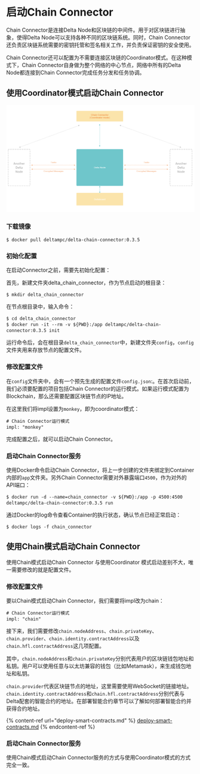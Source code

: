 # 启动Chain Connector

Chain Connector是连接Delta Node和区块链的中间件。用于对区块链进行抽象，使得Delta Node可以支持各种不同的区块链系统。同时，Chain Connector还负责区块链系统需要的密钥托管和签名相关工作，并负责保证密钥的安全使用。

Chain Connector还可以配置为不需要连接区块链的Coordinator模式。在这种模式下，Chain Connector自身做为整个网络的中心节点，网络中所有的Delta Node都连接到Chain Connector完成任务分发和任务协调。

## 使用Coordinator模式启动Chain Connector

![Coordinator模式下的无区块链Delta隐私计算网络结构](<../.gitbook/assets/53635fc89ddea878178709dd8e55ba9 (2) (2) (3) (1) (4) (4) (2) (1) (1).png>)

### 下载镜像

```
$ docker pull deltampc/delta-chain-connector:0.3.5
```

### 初始化配置

在启动Connector之前，需要先初始化配置：

首先，新建文件夹delta\_chain\_connector，作为节点启动的根目录：

```
$ mkdir delta_chain_connector
```

在节点根目录中，输入命令：

```
$ cd delta_chain_connector
$ docker run -it --rm -v ${PWD}:/app deltampc/delta-chain-connector:0.3.5 init
```

运行命令后，会在根目录`delta_chain_connector`中，新建文件夹`config`，`config`文件夹用来存放节点的配置文件。

### 修改配置文件

在`config`文件夹中，会有一个预先生成的配置文件`config.json`:。在首次启动前，我们必须要配置的项目包括Chain Connector的运行模式。如果运行模式配置为Blockchain，那么还需要配置区块链节点的IP地址。

在这里我们将impl设置为`monkey`，即为coordinator模式：

```
# Chain Connector运行模式
impl: "monkey"
```

完成配置之后，就可以启动Chain Connector。

### 启动Chain Connector服务

使用Docker命令启动Chain Connector，将上一步创建的文件夹绑定到Container内部的`app`文件夹。另外Chain Connector需要对外暴露端口`4500`，作为对外的API端口：

```
$ docker run -d --name=chain_connector -v ${PWD}:/app -p 4500:4500 deltampc/delta-chain-connector:0.3.5 run
```

通过Docker的log命令查看Container的执行状态，确认节点已经正常启动：

```
$ docker logs -f chain_connector
```

## 使用Chain模式启动Chain Connector

使用Chain模式启动Chain Connector 与使用Coordinator 模式启动差别不大，唯一需要修改的就是配置文件。

### 修改配置文件

要以Chain模式启动Chain Connector，我们需要将impl改为chain：

```
# Chain Connector运行模式
impl: "chain"
```

接下来，我们需要修改`chain.nodeAddress`、`chain.privateKey`、`chain.provider`、`chain.identity.contractAddress`以及`chain.hfl.contractAddress`这几项配置。

其中，`chain.nodeAddress`和`chain.privateKey`分别代表用户的区块链钱包地址和私钥。用户可以使用任意与以太坊兼容的钱包（比如Metamask），来生成钱包地址和私钥。

`chain.provider`代表区块链节点的地址，这里需要使用WebSocket的链接地址。`chain.identity.contractAddress`和`chain.hfl.contractAddress`分别代表与Delta配套的智能合约的地址。在部署智能合约章节可以了解如何部署智能合约并获得合约地址。

{% content-ref url="deploy-smart-contracts.md" %}
[deploy-smart-contracts.md](deploy-smart-contracts.md)
{% endcontent-ref %}

### 启动Chain Connector服务

使用Chain模式启动Chain Connector服务的方式与使用Coordinator模式的方式完全一致。
